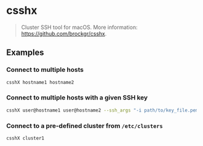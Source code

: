 # csshx

> Cluster SSH tool for macOS. More information: <https://github.com/brockgr/csshx>.

## Examples

### Connect to multiple hosts

```bash
csshX hostname1 hostname2
```

### Connect to multiple hosts with a given SSH key

```bash
csshX user@hostname1 user@hostname2 --ssh_args "-i path/to/key_file.pem"
```

### Connect to a pre-defined cluster from `/etc/clusters`

```bash
csshX cluster1
```
